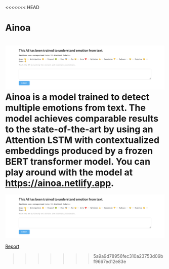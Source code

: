 <<<<<<< HEAD
# Ainoa

![Application](images/landing_page.png)
Ainoa is a model trained to detect multiple emotions from text. The model achieves comparable results to the state-of-the-art by using an Attention LSTM with contextualized embeddings produced by a frozen BERT transformer model.
You can play around with the model at <https://ainoa.netlify.app>.
=======
![Application](images/landing_page.png) 

[Report](https://github.com/oaarnikoivu/ainoa/blob/master/1502639%20AARNIKOIVU%20Oliver%20-%20Thesis.pdf)
>>>>>>> 5a9a9d78956fec310a23753d09bf9667ed12e83e
